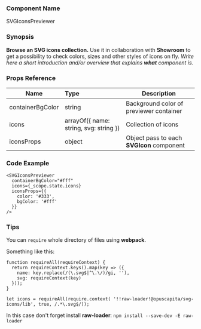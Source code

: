 ### Component Name

SVGIconsPreviewer

### Synopsis

**Browse an SVG icons collection.**
Use it in collaboration with **Showroom** to get a possibility to check colors, sizes and other styles of icons on fly.
*Write here a short introduction and/or overview that explains **what** component is.*

### Props Reference

| Name                          | Type                  | Description                                                |
| ------------------------------|:----------------------| -----------------------------------------------------------|
| containerBgColor | string | Background color of previewer container |
| icons | arrayOf({ name: string, svg: string }) | Collection of icons |
| iconsProps | object | Object pass to each **SVGIcon** component |


### Code Example

```
<SVGIconsPreviewer
  containerBgColor="#fff"
  icons={_scope.state.icons}
  iconsProps={{
    color: '#333',
    bgColor: '#fff'
  }}
/>
```

### Tips

You can `require` whole directory of files using **webpack**.

Something like this:

```
function requireAll(requireContext) {
  return requireContext.keys().map(key => ({
    name: key.replace(/(\.svg$|^\.\/)/gi, ''),
    svg: requireContext(key)
  }));
}

let icons = requireAll(require.context( '!!raw-loader!@opuscapita/svg-icons/lib', true, /.*\.svg$/));
```

In this case don't forget install **raw-loader**:
`npm install --save-dev -E raw-loader`
